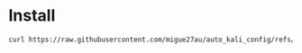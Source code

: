 # Install
```bash
curl https://raw.githubusercontent.com/migue27au/auto_kali_config/refs/heads/main/auto_install.sh | sudo bash
```
